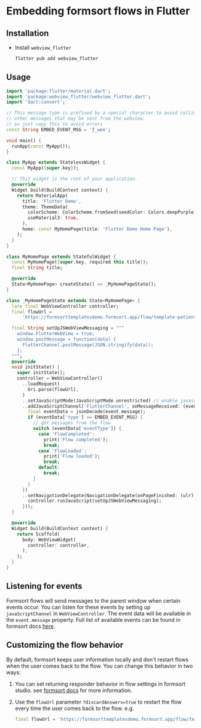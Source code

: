 # Embedding formsort flows in Flutter

## Installation

* Install `webview_flutter`

  ```bash
  flutter pub add webview_flutter
  ```

## Usage

```dart
import 'package:flutter/material.dart';
import 'package:webview_flutter/webview_flutter.dart';
import 'dart:convert';

// This message type is prefixed by a special character to avoid collisions with
// other messages that may be sent from the webview.
// so just copy this to avoid errors
const String EMBED_EVENT_MSG = 'ƒ_wee';

void main() {
  runApp(const MyApp());
}

class MyApp extends StatelessWidget {
  const MyApp({super.key});

  // This widget is the root of your application.
  @override
  Widget build(BuildContext context) {
    return MaterialApp(
      title: 'Flutter Demo',
      theme: ThemeData(
        colorScheme: ColorScheme.fromSeed(seedColor: Colors.deepPurple),
        useMaterial3: true,
      ),
      home: const MyHomePage(title: 'Flutter Demo Home Page'),
    );
  }
}

class MyHomePage extends StatefulWidget {
  const MyHomePage({super.key, required this.title});
  final String title;

  @override
  State<MyHomePage> createState() => _MyHomePageState();
}

class _MyHomePageState extends State<MyHomePage> {
  late final WebViewController controller;
  final flowUrl =
      'https://formsorttemplatesdemo.formsort.app/flow/template-patient-onboarding-demo/variant/patient-onboarding-customization';

  final String setUpJSWebViewMessaging = """
    window.FlutterWebView = true;
    window.postMessage = function(data) {
      FlutterChannel.postMessage(JSON.stringify(data));
    };
  """;
  @override
  void initState() {
    super.initState();
    controller = WebViewController()
      ..loadRequest(
        Uri.parse(flowUrl),
      )
      ..setJavaScriptMode(JavaScriptMode.unrestricted) // enable javascript
      ..addJavaScriptChannel('FlutterChannel', onMessageReceived: (event) {
        final eventData = jsonDecode(event.message);
        if (eventData['type'] == EMBED_EVENT_MSG) {
          // get messages from the flow
          switch (eventData['eventType']) {
            case 'FlowCompleted':
              print('Flow completed');
              break;
            case 'FlowLoaded':
              print('Flow loaded');
              break;
            default:
              break;
          }
        }
      })
      ..setNavigationDelegate(NavigationDelegate(onPageFinished: (ulr) {
        controller.runJavaScript(setUpJSWebViewMessaging);
      }));
  }

  @override
  Widget build(BuildContext context) {
    return Scaffold(
      body: WebViewWidget(
        controller: controller,
      ),
    );
  }
}
```

## Listening for events

Formsort flows will send messages to the parent window when certain events occur. You can listen for these events by setting up `javaScriptChannel` in `WebViewController`. The event data will be available in the `event.message` property. Full list of available events can be found in formsort docs [here](https://docs.formsort.com/handling-data/getting-data-out/analytics).

## Customizing the flow behavior

By default, formsort keeps user information locally and don't restart flows when the user comes back to the flow. You can change this behavior in two ways:

1. You can set returning responder behavior in flow settings in formsort studio. see [formsort docs](<https://docs.formsort.com/building-flows/variant-settings/returning-responder-behavior#start-at-beginning-discard-answers>) for more information.

2. Use the `flowUrl` parameter `?discardAnswers=true` to restart the flow every time the user comes back to the flow. e.g.

    ```dart
    final flowUrl = 'https://formsorttemplatesdemo.formsort.app/flow/template-patient-onboarding-demo/variant/patient-onboarding-customization?discardAnswers=true';
    ```
